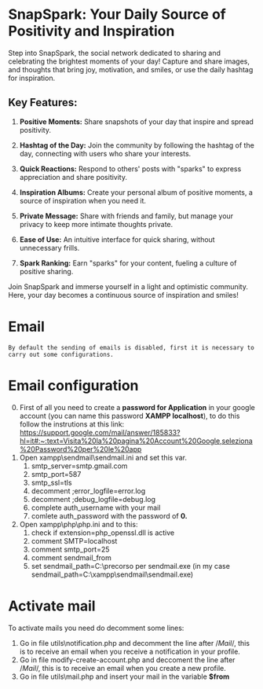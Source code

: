 # SnapSpark: Your Daily Source of Positivity and Inspiration

Step into SnapSpark, the social network dedicated to sharing and celebrating the brightest moments of your day! Capture and share images, and thoughts that bring joy, motivation, and smiles, or use the daily hashtag for inspiration.

## Key Features:

1. **Positive Moments:** Share snapshots of your day that inspire and spread positivity.

2. **Hashtag of the Day:** Join the community by following the hashtag of the day, connecting with users who share your interests.

3. **Quick Reactions:** Respond to others' posts with "sparks" to express appreciation and share positivity.

4. **Inspiration Albums:** Create your personal album of positive moments, a source of inspiration when you need it.

5. **Private Message:** Share with friends and family, but manage your privacy to keep more intimate thoughts private.

6. **Ease of Use:** An intuitive interface for quick sharing, without unnecessary frills.

7. **Spark Ranking:** Earn "sparks" for your content, fueling a culture of positive sharing.

Join SnapSpark and immerse yourself in a light and optimistic community. Here, your day becomes a continuous source of inspiration and smiles!

# Email
    By default the sending of emails is disabled, first it is necessary to carry out some configurations.

# Email configuration
0. First of all you need to create a **password for Application** in your google account (you can name this password **XAMPP localhost**), to do this follow the instrutions at this link:
    https://support.google.com/mail/answer/185833?hl=it#:~:text=Visita%20la%20pagina%20Account%20Google,seleziona%20Password%20per%20le%20app
1. Open xampp\sendmail\sendmail.ini and set this var.
    1. smtp_server=smtp.gmail.com
    2. smtp_port=587
    3. smtp_ssl=tls
    4. decomment ;error_logfile=error.log
    5. decomment ;debug_logfile=debug.log
    6. complete auth_username with your mail
    7. comlete auth_password with the password of **0.**
2. Open xampp\php\php.ini and to this:
    1. check if extension=php_openssl.dll is active
    2. comment SMTP=localhost
    3. comment smtp_port=25
    4. comment sendmail_from
    5. set sendmail_path=C:\precorso per sendmail.exe (in my case sendmail_path=C:\xampp\sendmail\sendmail.exe)

# Activate mail
To activate mails you need do decomment some lines:
1. Go in file utils\notification.php and decomment the line after /*Mail*/, this is to receive an email when you receive a notification in your profile.
2. Go in file modify-create-account.php and deccoment the line after /*Mail*/, this is to receive an email when you create a new profile.
3. Go in file utils\mail.php and insert your mail in the variable **$from**
